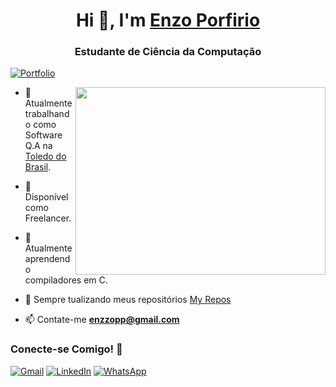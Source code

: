 <h1 align="center">Hi 👋, I'm <a href="https://enzzopp.github.io/" target="blank">
Enzo Porfirio</a></h1>
<h3 align="center">Estudante de Ciência da Computação</h3>

[![Portfolio](https://img.shields.io/badge/Visite%20meu%20Portfólio-8A2BE2)](https://enzzopp.github.io)

<a target="_blank" align="center">
  <img align="right" top="500" height="300" width="400" src="https://raw.githubusercontent.com/MicaelliMedeiros/micaellimedeiros/master/image/computer-illustration.png">
</a>

- 💼 Atualmente trabalhando como Software Q.A na <a href="https://toledobrasil.com.br" target="blank">Toledo do Brasil</a>.

- 🤝 Disponível como Freelancer.

- 📗 Atualmente aprendendo compiladores em C.

- 📝 Sempre tualizando meus repositórios [My Repos](https://github.com/enzzopp?tab=repositories)

- 📫 Contate-me **enzzopp@gmail.com**

<h3 align="left">Conecte-se Comigo! 🤝 </h3>

<p align="left">
  <a href="mailto:enzzopp@gmail.com" title="Gmail">
  <img src="https://img.shields.io/badge/-Gmail-FF0000?style=flat-square&labelColor=FF0000&logo=gmail&logoColor=white&link=LINK-DO-SEU-GMAIL" alt="Gmail"/></a>
  <a href="https://www.linkedin.com/in/enzzopp/" title="LinkedIn">
  <img src="https://img.shields.io/badge/-Linkedin-0e76a8?style=flat-square&logo=Linkedin&logoColor=white&link=LINK-DO-SEU-LINKEDIN" alt="LinkedIn"/></a>
  <a href="https://wa.me/5511972498066" title="WhatsApp">
  <img src="https://img.shields.io/badge/-WhatsApp-25d366?style=flat-square&labelColor=25d366&logo=whatsapp&logoColor=white&link=API-DO-SEU-WHATSAPP" alt="WhatsApp"/></a>
</p>
